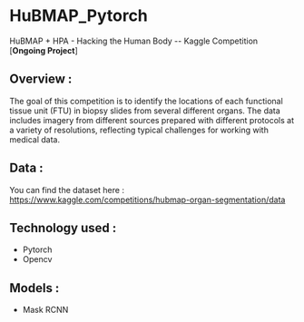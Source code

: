 # HuBMAP_Pytorch
HuBMAP + HPA - Hacking the Human Body -- Kaggle Competition
[**Ongoing Project**]
## Overview :  
The goal of this competition is to identify the locations of each functional tissue unit (FTU) in biopsy slides from several different organs. The data includes imagery from different sources prepared with different protocols at a variety of resolutions, reflecting typical challenges for working with medical data.  

## Data :  
You can find the dataset here : https://www.kaggle.com/competitions/hubmap-organ-segmentation/data

## Technology used :  
- Pytorch
- Opencv

## Models :
- Mask RCNN
